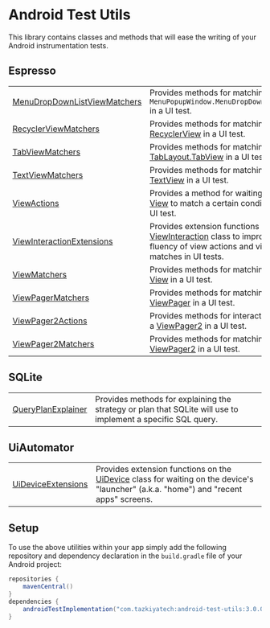 # Android Test Utils

This library contains classes and methods that will ease the writing of your Android instrumentation tests.

## Espresso

|                                   |                                                                                                                                      |
|-----------------------------------|--------------------------------------------------------------------------------------------------------------------------------------|
| [MenuDropDownListViewMatchers][1] | Provides methods for matching on a `MenuPopupWindow.MenuDropDownListView` in a UI test.                                              |
| [RecyclerViewMatchers][2]         | Provides methods for matching on a [RecyclerView][13] in a UI test.                                                                  |
| [TabViewMatchers][3]              | Provides methods for matching on a [TabLayout.TabView][14] in a UI test.                                                             |
| [TextViewMatchers][4]             | Provides methods for matching on a [TextView][15] in a UI test.                                                                      |
| [ViewActions][5]                  | Provides a method for waiting on a [View][16] to match a certain condition in a UI test.                                             |
| [ViewInteractionExtensions][6]    | Provides extension functions on the [ViewInteraction][17] class to improve the fluency of view actions and view matches in UI tests. |
| [ViewMatchers][7]                 | Provides methods for matching on a [View][16] in a UI test.                                                                          |
| [ViewPagerMatchers][8]            | Provides methods for matching on a [ViewPager][18] in a UI test.                                                                     |
| [ViewPager2Actions][9]            | Provides methods for interacting with a [ViewPager2][19] in a UI test.                                                               |
| [ViewPager2Matchers][10]          | Provides methods for matching on a [ViewPager2][19] in a UI test.                                                                    |

## SQLite

|                          |                                                                                                              |
|--------------------------|--------------------------------------------------------------------------------------------------------------|
| [QueryPlanExplainer][11] | Provides methods for explaining the strategy or plan that SQLite will use to implement a specific SQL query. |

## UiAutomator

|                          |                                                                                                                                            |
|--------------------------|--------------------------------------------------------------------------------------------------------------------------------------------|
| [UiDeviceExtensions][12] | Provides extension functions on the [UiDevice][20] class for waiting on the device's "launcher" (a.k.a. "home") and "recent apps" screens. |

## Setup

To use the above utilities within your app simply add the following repository and dependency declaration in the `build.gradle` file of your Android project:

```groovy
repositories {
    mavenCentral()
}
dependencies {
    androidTestImplementation("com.tazkiyatech:android-test-utils:3.0.0")
}
```

[1]: library/src/main/java/com/tazkiyatech/utils/espresso/MenuDropDownListViewMatchers.kt
[2]: library/src/main/java/com/tazkiyatech/utils/espresso/RecyclerViewMatchers.kt
[3]: library/src/main/java/com/tazkiyatech/utils/espresso/TabViewMatchers.kt
[4]: library/src/main/java/com/tazkiyatech/utils/espresso/TextViewMatchers.kt
[5]: library/src/main/java/com/tazkiyatech/utils/espresso/ViewActions.kt
[6]: library/src/main/java/com/tazkiyatech/utils/espresso/ViewInteractionExtensions.kt
[7]: library/src/main/java/com/tazkiyatech/utils/espresso/ViewMatchers.kt
[8]: library/src/main/java/com/tazkiyatech/utils/espresso/ViewPagerMatchers.kt
[9]: library/src/main/java/com/tazkiyatech/utils/espresso/ViewPager2Actions.kt
[10]: library/src/main/java/com/tazkiyatech/utils/espresso/ViewPager2Matchers.kt
[11]: library/src/main/java/com/tazkiyatech/utils/sqlite/QueryPlanExplainer.kt
[12]: library/src/main/java/com/tazkiyatech/utils/uiautomator/UiDeviceExtensions.kt
[13]: https://developer.android.com/reference/androidx/recyclerview/widget/RecyclerView
[14]: https://developer.android.com/reference/com/google/android/material/tabs/TabLayout.TabView
[15]: https://developer.android.com/reference/android/widget/TextView
[16]: https://developer.android.com/reference/android/view/View
[17]: https://developer.android.com/reference/androidx/test/espresso/ViewInteraction
[18]: https://developer.android.com/reference/androidx/viewpager/widget/ViewPager
[19]: https://developer.android.com/reference/androidx/viewpager2/widget/ViewPager2
[20]: https://developer.android.com/reference/androidx/test/uiautomator/UiDevice

